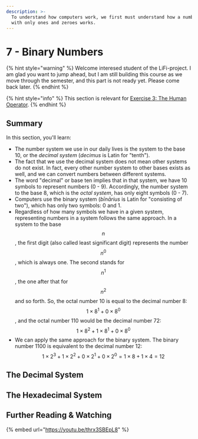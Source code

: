 ```yaml
---
description: >-
  To understand how computers work, we first must understand how a number system
  with only ones and zeroes works.
---
```


# 7 - Binary Numbers

{% hint style="warning" %}
Welcome interesed student of the LiFi-project. I am glad you want to jump ahead, but I am still building this course as we move through the semester, and this part is not ready yet. Please come back later.
{% endhint %}

{% hint style="info" %}
This section is relevant for [Exercise 3: The Human Operator](https://github.com/winf-hsos/lifi-exercises/raw/main/exercises/03\_exercise\_human\_operator.pdf).
{% endhint %}

## Summary

In this section, you'll learn:

* The number system we use in our daily lives is the system to the base 10, or the _decimal system_ (_decimus_ is Latin for "tenth").
* The fact that we use the decimal system does not mean other systems do not exist. In fact, every other number system to other bases exists as well, and we can convert numbers between different systems.
* The word "decimal" or base ten implies that in that system, we have 10 symbols to represent numbers (0 - 9). Accordingly, the number system to the base 8, which is the _octal system_, has only eight symbols (0 - 7).
* Computers use the binary system (_bīnārius_ is Latin for "consisting of two"), which has only two symbols: 0 and 1.
* Regardless of how many symbols we have in a given system, representing numbers in a system follows the same approach. In a system to the base $$n$$, the first digit (also called least significant digit) represents the number $$n^0$$, which is always one. The second stands for $$n^1$$, the one after that for $$n^2$$ and so forth. So, the octal number 10 is equal to the decimal number 8: $$1 \times 8^1 + 0 \times 8^0$$, and the octal number 110 would be the decimal number 72: $$1 \times 8^2 + 1 \times 8^1 + 0 \times 8^0$$&#x20;
* We can apply the same approach for the binary system. The binary number 1100 is equivalent to the decimal number 12: $$1 \times 2^3 + 1 \times 2^2 + 0 \times 2^1 + 0 \times 2^0 = 1 \times 8 + 1 \times 4 = 12$$&#x20;

## The Decimal System

## The Hexadecimal System

## Further Reading & Watching

{% embed url="https://youtu.be/thrx3SBEpL8" %}
